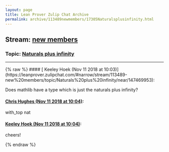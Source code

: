 ```yaml
---
layout: page
title: Lean Prover Zulip Chat Archive 
permalink: archive/113489newmembers/17305Naturalsplusinfinity.html
---
```


## Stream: [new members](https://leanprover-community.github.io/archive/113489newmembers/index.html)
### Topic: [Naturals plus infinity](https://leanprover-community.github.io/archive/113489newmembers/17305Naturalsplusinfinity.html)

---

<base href="https://leanprover.zulipchat.com">
{% raw %}
#### [ Keeley Hoek (Nov 11 2018 at 10:03)](https://leanprover.zulipchat.com/#narrow/stream/113489-new%20members/topic/Naturals%20plus%20infinity/near/147469953):
<p>Does mathlib have a type which is just the naturals plus infinity?</p>

#### [ Chris Hughes (Nov 11 2018 at 10:04)](https://leanprover.zulipchat.com/#narrow/stream/113489-new%20members/topic/Naturals%20plus%20infinity/near/147469997):
<p>with_top nat</p>

#### [ Keeley Hoek (Nov 11 2018 at 10:04)](https://leanprover.zulipchat.com/#narrow/stream/113489-new%20members/topic/Naturals%20plus%20infinity/near/147469999):
<p>cheers!</p>


{% endraw %}
